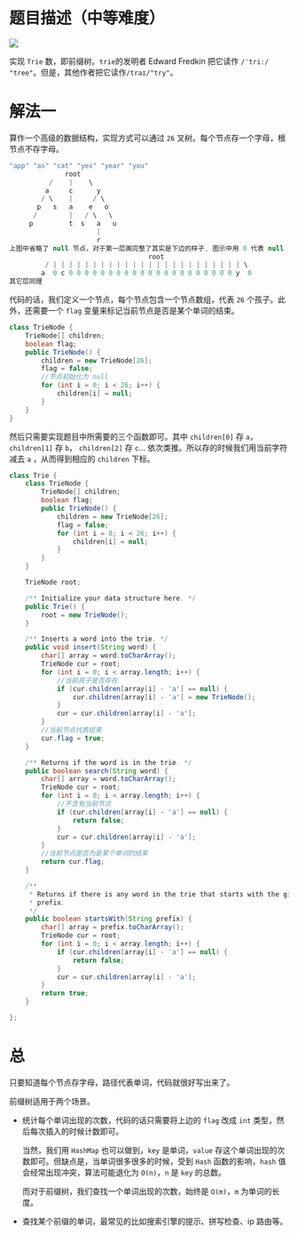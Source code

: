 # 题目描述（中等难度）

![](https://windliang.oss-cn-beijing.aliyuncs.com/208.jpg)

实现 `Trie` 数，即前缀树。`trie`的发明者 Edward Fredkin 把它读作 `/ˈtriː/ "tree"`。但是，其他作者把它读作`/traɪ/"try"`。

# 解法一

算作一个高级的数据结构，实现方式可以通过 `26` 叉树。每个节点存一个字母，根节点不存字母。

```java
"app" "as" "cat" "yes" "year" "you"
              root
          /    |    \
         a     c      y
        / \    |     / \
       p   s   a    e   o
      /        |   / \   \
     p         t  s   a   u
                      |
                      r     
上图中省略了 null 节点，对于第一层画完整了其实是下边的样子, 图示中用 0 代表 null
                                   root
         / | | | | | | | | | | | | | | | | | | | | | | | | \
        a  0 c 0 0 0 0 0 0 0 0 0 0 0 0 0 0 0 0 0 0 0 0 0 y  0          
其它层同理            
```

代码的话，我们定义一个节点，每个节点包含一个节点数组，代表 `26` 个孩子。此外，还需要一个 `flag` 变量来标记当前节点是否是某个单词的结束。

```java
class TrieNode {
    TrieNode[] children;
    boolean flag;
    public TrieNode() {
        children = new TrieNode[26];
        flag = false;
        //节点初始化为 null
        for (int i = 0; i < 26; i++) {
            children[i] = null;
        }
    }
}
```

然后只需要实现题目中所需要的三个函数即可。其中 `children[0]` 存 `a`， `children[1]` 存 `b`， `children[2]` 存 `c`... 依次类推。所以存的时候我们用当前字符减去 `a` ，从而得到相应的 `children` 下标。

```java
class Trie {
    class TrieNode {
        TrieNode[] children;
        boolean flag;
        public TrieNode() {
            children = new TrieNode[26];
            flag = false;
            for (int i = 0; i < 26; i++) {
                children[i] = null;
            }
        }
    }

    TrieNode root;

    /** Initialize your data structure here. */
    public Trie() {
        root = new TrieNode();
    }

    /** Inserts a word into the trie. */
    public void insert(String word) {
        char[] array = word.toCharArray();
        TrieNode cur = root;
        for (int i = 0; i < array.length; i++) {
            //当前孩子是否存在
            if (cur.children[array[i] - 'a'] == null) {
                cur.children[array[i] - 'a'] = new TrieNode();
            }
            cur = cur.children[array[i] - 'a'];
        }
        //当前节点代表结束
        cur.flag = true;
    }

    /** Returns if the word is in the trie. */
    public boolean search(String word) {
        char[] array = word.toCharArray();
        TrieNode cur = root;
        for (int i = 0; i < array.length; i++) {
            //不含有当前节点
            if (cur.children[array[i] - 'a'] == null) {
                return false;
            }
            cur = cur.children[array[i] - 'a'];
        }
        //当前节点是否为是某个单词的结束
        return cur.flag;
    }

    /**
	 * Returns if there is any word in the trie that starts with the given
	 * prefix.
	 */
    public boolean startsWith(String prefix) {
        char[] array = prefix.toCharArray();
        TrieNode cur = root;
        for (int i = 0; i < array.length; i++) {
            if (cur.children[array[i] - 'a'] == null) {
                return false;
            }
            cur = cur.children[array[i] - 'a'];
        }
        return true;
    }

};
```

# 总

只要知道每个节点存字母，路径代表单词，代码就很好写出来了。

前缀树适用于两个场景。

* 统计每个单词出现的次数，代码的话只需要将上边的 `flag` 改成 `int` 类型，然后每次插入的时候计数即可。

  当然，我们用 `HashMap` 也可以做到，`key` 是单词，`value` 存这个单词出现的次数即可。但缺点是，当单词很多很多的时候，受到 `Hash` 函数的影响，`hash` 值会经常出现冲突，算法可能退化为 `O(n)`，`n` 是 `key` 的总数。

  而对于前缀树，我们查找一个单词出现的次数，始终是 `O(m)`，`m` 为单词的长度。

* 查找某个前缀的单词，最常见的比如搜索引擎的提示、拼写检查、ip 路由等。

